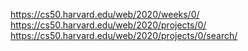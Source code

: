 https://cs50.harvard.edu/web/2020/weeks/0/
https://cs50.harvard.edu/web/2020/projects/0/
https://cs50.harvard.edu/web/2020/projects/0/search/

